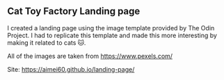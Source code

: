 ## Cat Toy Factory Landing page

I created a landing page using the image template provided by The Odin Project. I had to replicate this template and made this more interesting by making it related to cats 🐱.

All of the images are taken from https://www.pexels.com/

Site: https://aimei60.github.io/landing-page/

